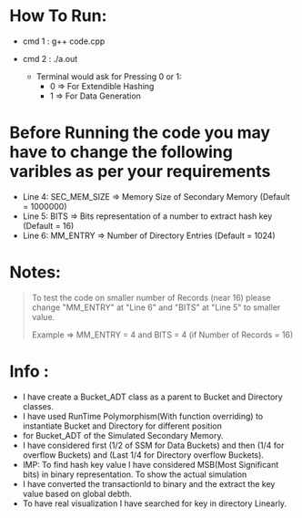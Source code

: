 # How To Run:
* cmd 1 : g++ code.cpp

* cmd 2 : ./a.out
	* Terminal would ask for Pressing 0 or 1:
    	* 0 => For Extendible Hashing
     	* 1 => For Data Generation

# Before Running the code you may have to change the following varibles as per your requirements
* Line 4: SEC_MEM_SIZE => Memory Size of Secondary Memory (Default = 1000000)
* Line 5: BITS => Bits representation of a number to extract hash key (Default = 16)
* Line 6: MM_ENTRY => Number of Directory Entries (Default = 1024)

# Notes:
>    To test the code on smaller number of Records (near 16) please change "MM_ENTRY" at "Line 6" and "BITS" at "Line 5" to smaller value.
>
>    Example => MM_ENTRY = 4 and BITS = 4 (if Number of Records = 16)

# Info :
* I have create a Bucket_ADT class as a parent to Bucket and Directory classes.
* I have used RunTime Polymorphism(With function overriding) to instantiate Bucket and Directory for different position
* for Bucket_ADT of the Simulated Secondary Memory.
* I have considered first (1/2 of SSM for Data Buckets) and then (1/4 for overflow Buckets) and (Last 1/4 for Directory overflow Buckets).
* IMP: To find hash key value I have considered MSB(Most Significant bits) in binary representation. To show the actual simulation 
* I have converted the transactionId to binary and the extract the key value based on global debth. 
* To have real visualization I have searched for key in directory Linearly.


